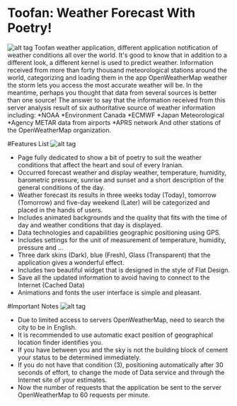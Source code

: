 # Toofan: Weather Forecast With Poetry!
![alt tag](http://uupload.ir/files/ix29_ir.actfun.toofan0.jpg)
Toofan weather application, different application notification of weather conditions all over the world. It's good to know that in addition to a different look, a different kernel is used to predict weather.
Information received from more than forty thousand meteorological stations around the world, categorizing and loading them in the app OpenWeatherMap weather the storm lets you access the most accurate weather will be. In the meantime, perhaps you thought that data from several sources is better than one source! The answer to say that the information received from this server analysis result of six authoritative source of weather information including:
*NOAA
*Environment Canada
*ECMWF
*Japan Meteorological
*Agency METAR data from airports
*APRS network
And other stations of the OpenWeatherMap organization.

#Features List
![alt tag](http://uupload.ir/files/bbco_ir.actfun.toofan3.jpg)
* Page fully dedicated to show a bit of poetry to suit the weather conditions that affect the heart and soul of every Iranian.
* Occurred forecast weather and display weather, temperature, humidity, barometric pressure, sunrise and sunset and a short description of the general conditions of the day.
* Weather forecast its results in three weeks today (Today), tomorrow (Tomorrow) and five-day weekend (Later) will be categorized and placed in the hands of users.
* Includes animated backgrounds and the quality that fits with the time of day and weather conditions that day is displayed.
* Data technologies and capabilities geographic positioning using GPS.
* Includes settings for the unit of measurement of temperature, humidity, pressure and ...
* Three dark skins (Dark), blue (Fresh), Glass (Transparent) that the application gives a wonderful effect.
* Includes two beautiful widget that is designed in the style of Flat Design.
* Save all the updated information to avoid having to connect to the Internet (Cached Data)
* Animations and fonts the user interface is simple and pleasant.

#Important Notes
![alt tag](http://uupload.ir/files/xofg_ir.actfun.toofan1.jpg)
* Due to limited access to servers OpenWeatherMap, need to search the city to be in English.
* It is recommended to use automatic exact position of geographical location finder identifies you.
* If you have between you and the sky is not the building block of cement your status to be determined immediately.
* If you do not have that condition (3), positioning automatically after 30 seconds of effort, to change the mode of Data service and through the Internet site of your estimates.
* Now the number of requests that the application be sent to the server OpenWeatherMap to 60 requests per minute.
